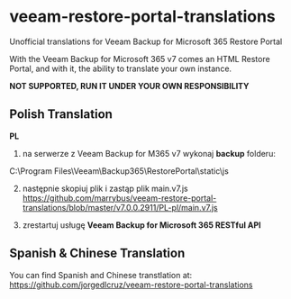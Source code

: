 # veeam-restore-portal-translations
Unofficial translations for Veeam Backup for Microsoft 365 Restore Portal

With the Veeam Backup for Microsoft 365 v7 comes an HTML Restore Portal, and with it, the ability to translate your own instance.


**NOT SUPPORTED, RUN IT UNDER YOUR OWN RESPONSIBILITY**

## Polish Translation
**PL** 
1. na serwerze z Veeam Backup for M365 v7 wykonaj **backup** folderu:

C:\Program Files\Veeam\Backup365\RestorePortal\static\js

2. następnie skopiuj plik i zastąp plik main.v7.js
https://github.com/marrybus/veeam-restore-portal-translations/blob/master/v7.0.0.2911/PL-pl/main.v7.js

3. zrestartuj usługę **Veeam Backup for Microsoft 365 RESTful API**


## Spanish & Chinese Translation
You can find Spanish and Chinese transtlation at: https://github.com/jorgedlcruz/veeam-restore-portal-translations

